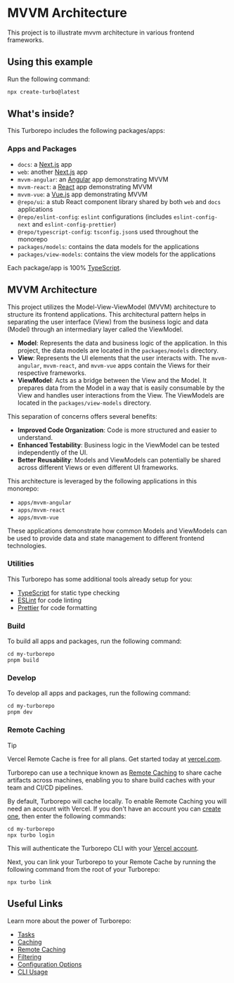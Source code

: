 # MVVM Architecture

This project is to illustrate mvvm architecture in various frontend frameworks.

## Using this example

Run the following command:

```sh
npx create-turbo@latest
```

## What's inside?

This Turborepo includes the following packages/apps:

### Apps and Packages

- `docs`: a [Next.js](https://nextjs.org/) app
- `web`: another [Next.js](https://nextjs.org/) app
- `mvvm-angular`: an [Angular](https://angular.io/) app demonstrating MVVM
- `mvvm-react`: a [React](https://react.dev/) app demonstrating MVVM
- `mvvm-vue`: a [Vue.js](https://vuejs.org/) app demonstrating MVVM
- `@repo/ui`: a stub React component library shared by both `web` and `docs` applications
- `@repo/eslint-config`: `eslint` configurations (includes `eslint-config-next` and `eslint-config-prettier`)
- `@repo/typescript-config`: `tsconfig.json`s used throughout the monorepo
- `packages/models`: contains the data models for the applications
- `packages/view-models`: contains the view models for the applications

Each package/app is 100% [TypeScript](https://www.typescriptlang.org/).

## MVVM Architecture

This project utilizes the Model-View-ViewModel (MVVM) architecture to structure its frontend applications. This architectural pattern helps in separating the user interface (View) from the business logic and data (Model) through an intermediary layer called the ViewModel.

- **Model**: Represents the data and business logic of the application. In this project, the data models are located in the `packages/models` directory.
- **View**: Represents the UI elements that the user interacts with. The `mvvm-angular`, `mvvm-react`, and `mvvm-vue` apps contain the Views for their respective frameworks.
- **ViewModel**: Acts as a bridge between the View and the Model. It prepares data from the Model in a way that is easily consumable by the View and handles user interactions from the View. The ViewModels are located in the `packages/view-models` directory.

This separation of concerns offers several benefits:

- **Improved Code Organization**: Code is more structured and easier to understand.
- **Enhanced Testability**: Business logic in the ViewModel can be tested independently of the UI.
- **Better Reusability**: Models and ViewModels can potentially be shared across different Views or even different UI frameworks.

This architecture is leveraged by the following applications in this monorepo:

- `apps/mvvm-angular`
- `apps/mvvm-react`
- `apps/mvvm-vue`

These applications demonstrate how common Models and ViewModels can be used to provide data and state management to different frontend technologies.

### Utilities

This Turborepo has some additional tools already setup for you:

- [TypeScript](https://www.typescriptlang.org/) for static type checking
- [ESLint](https://eslint.org/) for code linting
- [Prettier](https://prettier.io) for code formatting

### Build

To build all apps and packages, run the following command:

```
cd my-turborepo
pnpm build
```

### Develop

To develop all apps and packages, run the following command:

```
cd my-turborepo
pnpm dev
```

### Remote Caching

> [!TIP]
> Vercel Remote Cache is free for all plans. Get started today at [vercel.com](https://vercel.com/signup?/signup?utm_source=remote-cache-sdk&utm_campaign=free_remote_cache).

Turborepo can use a technique known as [Remote Caching](https://turborepo.com/docs/core-concepts/remote-caching) to share cache artifacts across machines, enabling you to share build caches with your team and CI/CD pipelines.

By default, Turborepo will cache locally. To enable Remote Caching you will need an account with Vercel. If you don't have an account you can [create one](https://vercel.com/signup?utm_source=turborepo-examples), then enter the following commands:

```
cd my-turborepo
npx turbo login
```

This will authenticate the Turborepo CLI with your [Vercel account](https://vercel.com/docs/concepts/personal-accounts/overview).

Next, you can link your Turborepo to your Remote Cache by running the following command from the root of your Turborepo:

```
npx turbo link
```

## Useful Links

Learn more about the power of Turborepo:

- [Tasks](https://turborepo.com/docs/crafting-your-repository/running-tasks)
- [Caching](https://turborepo.com/docs/crafting-your-repository/caching)
- [Remote Caching](https://turborepo.com/docs/core-concepts/remote-caching)
- [Filtering](https://turborepo.com/docs/crafting-your-repository/running-tasks#using-filters)
- [Configuration Options](https://turborepo.com/docs/reference/configuration)
- [CLI Usage](https://turborepo.com/docs/reference/command-line-reference)
